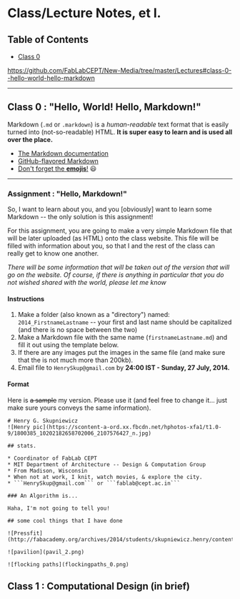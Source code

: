 # Class/Lecture Notes, et l.

## Table of Contents

* [Class 0](#class-0--hello-world-hello-markdown)

https://github.com/FabLabCEPT/New-Media/tree/master/Lectures#class-0--hello-world-hello-markdown

---

## Class 0 : "Hello, World! Hello, Markdown!"

Markdown (```.md``` or ```.markdown```) is a *human-readable* text format that is easily turned into (not-so-readable) HTML.  **It is super easy to learn and is used all over the place.**

* [The Markdown documentation](http://daringfireball.net/projects/markdown/)
* [GitHub-flavored Markdown](https://guides.github.com/features/mastering-markdown/)
* [Don't forget the **emojis**!](http://www.emoji-cheat-sheet.com/) :smiley:

---

### Assignment : "Hello, Markdown!"

So, I want to learn about you, and you [obviously] want to learn some Markdown -- the only solution is this assignment!

For this assignment, you are going to make a very simple Markdown file that will be later uploaded (as HTML) onto the class website.  This file will be filled with information about you, so that I and the rest of the class can really get to know one another.

*There will be some information that will be taken out of the version that will go on the website.  Of course, if there is anything in particular that you do not wished shared with the world, please let me know*

#### Instructions

1. Make a folder (also known as a "directory") named: ```2014_FirstnameLastname``` -- your first and last name should be capitalized (and there is no space between the two)
2. Make a Markdown file with the same name (```firstnameLastname.md```) and fill it out using the template below.
3. If there are any images put the images in the same file (and make sure that the is not much more than 200kb).
4. Email file to ```HenrySkup@gmail.com``` by **24:00 IST - Sunday, 27 July, 2014.**

#### Format

Here is ~~a sample~~ my version.  Please use it (and feel free to change it... just make sure yours conveys the same information).

    # Henry G. Skupniewicz
    ![Henry pic](https://scontent-a-ord.xx.fbcdn.net/hphotos-xfa1/t1.0-9/1800385_10202182658702006_2107576427_n.jpg)

    ## stats.

    * Coordinator of FabLab CEPT
    * MIT Department of Architecture -- Design & Computation Group
    * From Madison, Wisconsin
    * When not at work, I knit, watch movies, & explore the city.
    * ```HenrySkup@gmail.com``` or ```fablab@cept.ac.in```

    ### An Algorithm is...

    Haha, I'm not going to tell you!

    ## some cool things that I have done

    ![Pressfit](http://fabacademy.org/archives/2014/students/skupniewicz.henry/content/PressFit_srf.png)

    ![pavilion](pavil_2.png)

    ![flocking paths](flockingpaths_0.png)


## Class 1 : Computational Design (in brief)
